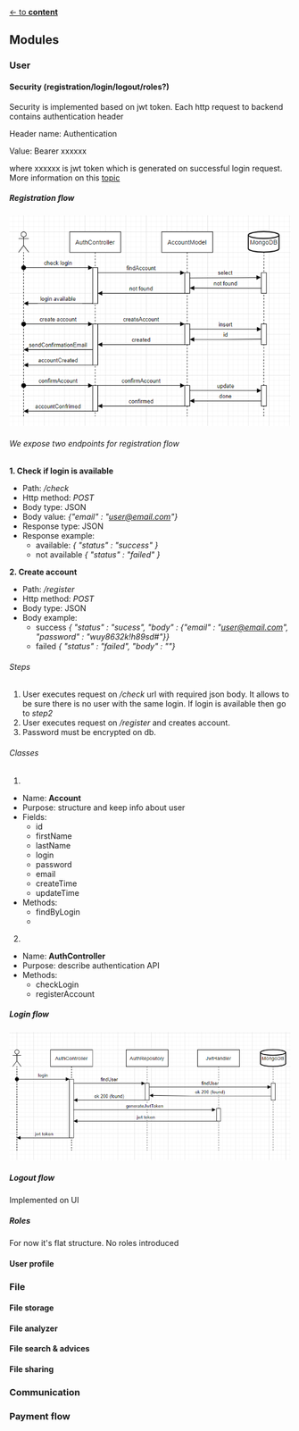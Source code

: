 [<- to **content**](https://github.com/shardoc/shardoc.github.io)

## Modules

### User

#### Security (registration/login/logout/roles?)

Security is implemented based on jwt token.
Each http request to backend 
contains authentication header

Header name: Authentication

Value: Bearer xxxxxx

where xxxxxx is jwt token 
which is generated on successful 
login request. More information on this [topic](https://flask-jwt-extended.readthedocs.io/en/stable/basic_usage/)
##### Registration flow
![Registration flow sequence diagram](https://github.com/shardoc/shardoc.github.io/blob/dev/images/registration.png)

###### We expose two endpoints for registration flow

**1. Check if login is available**
   * Path: */check*
   * Http method: *POST*
   * Body type: JSON
   * Body value: *{"email" : "user@email.com"}*
   * Response type: JSON
   * Response example: 
      * available: *{ "status" : "success" }*
      * not available *{ "status" : "failed" }*
   
**2. Create account**
   * Path: */register*
   * Http method: *POST*
   * Body type: JSON
   * Body example: 
      * success *{ "status" : "sucess", "body" : {"email" : "user@email.com", "password" : "wuy8632k!h89sd#"}}*
      * failed  *{ "status" : "failed", "body" : ""}*
   
###### Steps
1. User executes request on */check* url 
with required json body. 
It allows to be sure there is no user 
with the same login. If login is available 
then go to *step2*
2. User executes request on */register* 
and creates account. 
3. Password must be encrypted on db.

###### Classes
1. 
  * Name: **Account**
  * Purpose: structure and keep info about user
  * Fields:
    * id 
    * firstName
    * lastName
    * login
    * password
    * email
    * createTime
    * updateTime
  * Methods:
    * findByLogin
    *  
2. 
  * Name: **AuthController**
  * Purpose: describe authentication API
  * Methods:
    * checkLogin
    * registerAccount

##### Login flow
![Login flow sequence diagram](https://github.com/shardoc/shardoc.github.io/blob/dev/images/login.png)
##### Logout flow
Implemented on UI
##### Roles
For now it's flat structure. No roles introduced

#### User profile

### File

#### File storage

#### File analyzer

#### File search & advices

#### File sharing

### Communication

### Payment flow
